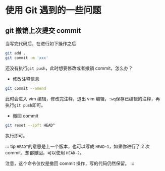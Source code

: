<!--
 * @Description: Git常见问题解答
 * @Date: 2022-08-22 14:18:45
-->

# 使用 Git 遇到的一些问题

## git 撤销上次提交 commit

当写完代码后，在进行如下操作之后

```bash
git add .
git commit -m 'xxx'
```

还没有执行`git push`，此时想要修改或者撤销 commit，怎么办？

- 修改注释信息

```bash
git commit --amend
```

此时会进入 vim 编辑，修改完注释，退出 vim 编辑，`:wq`保存已编辑的注释，再执行`git push`即可。

- 撤回 commit

```bash
git reset --soft HEAD^
```

执行即可。

::: tip
`HEAD^`的意思是上一个版本，也可以写成 `HEAD~1`，如果你进行了 2 次 commit，想都撤回，可以使用 `HEAD~2`。

注意，这个命令仅仅是撤回 commit 操作，写的代码仍然保留。
:::
